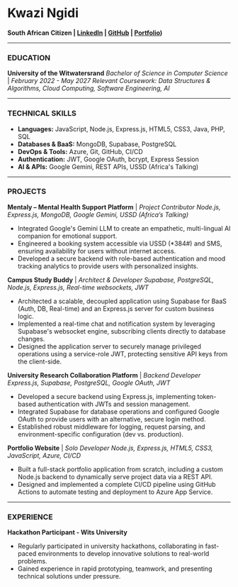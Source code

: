 # Kwazi Ngidi
**South African Citizen | [LinkedIn](https://www.linkedin.com/) | [GitHub](https://github.com/riley-8) | [Portfolio]([https://kwazi-portfolio.azurewebsites.net](https://kwazi-portfolio-bug6hegkgdcvc8aj.southafricanorth-01.azurewebsites.net/)))**

---

### **EDUCATION**

**University of the Witwatersrand**
*Bachelor of Science in Computer Science* | *February 2022 - May 2027*
*Relevant Coursework: Data Structures & Algorithms, Cloud Computing, Software Engineering, AI*

---

### **TECHNICAL SKILLS**

- **Languages:** JavaScript, Node.js, Express.js, HTML5, CSS3, Java, PHP, SQL
- **Databases & BaaS:** MongoDB, Supabase, PostgreSQL
- **DevOps & Tools:** Azure, Git, GitHub, CI/CD
- **Authentication:** JWT, Google OAuth, bcrypt, Express Session
- **AI & APIs:** Google Gemini, REST APIs, USSD (Africa's Talking)

---

### **PROJECTS**

**Mentaly – Mental Health Support Platform** | *Project Contributor*
*Node.js, Express.js, MongoDB, Google Gemini, USSD (Africa’s Talking)*
- Integrated Google's Gemini LLM to create an empathetic, multi-lingual AI companion for emotional support.
- Engineered a booking system accessible via USSD (*384#) and SMS, ensuring availability for users without internet access.
- Developed a secure backend with role-based authentication and mood tracking analytics to provide users with personalized insights.

**Campus Study Buddy** | *Architect & Developer*
*Supabase, PostgreSQL, Node.js, Express.js, Real-time websockets, JWT*
- Architected a scalable, decoupled application using Supabase for BaaS (Auth, DB, Real-time) and an Express.js server for custom business logic.
- Implemented a real-time chat and notification system by leveraging Supabase's websocket engine, subscribing clients directly to database changes.
- Designed the application server to securely manage privileged operations using a service-role JWT, protecting sensitive API keys from the client-side.

**University Research Collaboration Platform** | *Backend Developer*
*Express.js, Supabase, PostgreSQL, Google OAuth, JWT*
- Developed a secure backend using Express.js, implementing token-based authentication with JWTs and session management.
- Integrated Supabase for database operations and configured Google OAuth to provide users with an alternative, secure login method.
- Established robust middleware for logging, request parsing, and environment-specific configuration (dev vs. production).

**Portfolio Website** | *Solo Developer*
*Node.js, Express.js, HTML5, CSS3, JavaScript, Azure, CI/CD*
- Built a full-stack portfolio application from scratch, including a custom Node.js backend to dynamically serve project data via a REST API.
- Designed and implemented a complete CI/CD pipeline using GitHub Actions to automate testing and deployment to Azure App Service.

---

### **EXPERIENCE**

**Hackathon Participant - Wits University**
- Regularly participated in university hackathons, collaborating in fast-paced environments to develop innovative solutions to real-world problems.
- Gained experience in rapid prototyping, teamwork, and presenting technical solutions under pressure.
